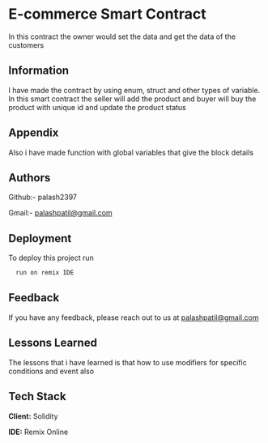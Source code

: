 
# E-commerce Smart Contract

In this contract the owner would set the data and get the data of the customers


## Information

I have made the contract by using enum, struct and other types of variable. In this smart contract the seller will add the product and buyer will buy the product with unique id and update the product status



## Appendix

Also i have made function with global variables that give the block details


## Authors

Github:- palash2397

Gmail:- palashpatil@gmail.com




## Deployment

To deploy this project run

```bash
  run on remix IDE
```


## Feedback

If you have any feedback, please reach out to us at palashpatil@gmail.com


## Lessons Learned

The lessons that i have learned is that how to use modifiers for specific conditions and event also


## Tech Stack

**Client:** Solidity

**IDE:** Remix Online

